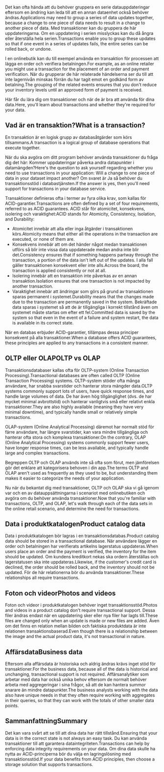 <span data-ttu-id="da015-101">Det kan ofta hända att du behöver gruppera en serie datauppdateringar eftersom en ändring kan leda till att en annan dataenhet också behöver ändras.</span><span class="sxs-lookup"><span data-stu-id="da015-101">Applications may need to group a series of data updates together, because a change to one piece of data needs to result in a change to another piece of data.</span></span> <span data-ttu-id="da015-102">Med transaktioner kan du gruppera de här uppdateringarna. Om en uppdatering i serien misslyckas kan du då ångra eller återställa hela serien.</span><span class="sxs-lookup"><span data-stu-id="da015-102">Transactions enable you to group these updates so that if one event in a series of updates fails, the entire series can be rolled back, or undone.</span></span> 

<span data-ttu-id="da015-103">I en onlinebutik kan du till exempel använda en transaktion för processen att lägga en order och verifiera betalningen.</span><span class="sxs-lookup"><span data-stu-id="da015-103">For example, as an online retailer you might use a transaction for the placement of an order and payment verification.</span></span> <span data-ttu-id="da015-104">När du grupperar de här relaterade händelserna ser du till att inte lagernivån minskas förrän du har tagit emot en godkänd form av betalning.</span><span class="sxs-lookup"><span data-stu-id="da015-104">The grouping of the related events ensures that you don't reduce your inventory levels until an approved form of payment is received.</span></span>

<span data-ttu-id="da015-105">Här får du lära dig om transaktioner och när de är bra att använda för dina data.</span><span class="sxs-lookup"><span data-stu-id="da015-105">Here, you'll learn about transactions and whether they're required for your data.</span></span>

## <a name="what-is-a-transaction"></a><span data-ttu-id="da015-106">Vad är en transaktion?</span><span class="sxs-lookup"><span data-stu-id="da015-106">What is a transaction?</span></span>

<span data-ttu-id="da015-107">En transaktion är en logisk grupp av databasåtgärder som körs tillsammans.</span><span class="sxs-lookup"><span data-stu-id="da015-107">A transaction is a logical group of database operations that execute together.</span></span>

<span data-ttu-id="da015-108">När du ska avgöra om ditt program behöver använda transaktioner du fråga dig det här: Kommer uppdateringar påverka andra datapunkter i datamängden?</span><span class="sxs-lookup"><span data-stu-id="da015-108">Here's the question to ask yourself regarding whether you need to use transactions in your application: Will a change to one piece of data in your dataset impact another?</span></span> <span data-ttu-id="da015-109">Om svaret är Ja så behöver du transaktionsstöd i databastjänsten.</span><span class="sxs-lookup"><span data-stu-id="da015-109">If the answer is yes, then you'll need support for transactions in your database service.</span></span>

<span data-ttu-id="da015-110">Transaktioner definieras ofta i termer av fyra olika krav, som kallas för ACID-garantier.</span><span class="sxs-lookup"><span data-stu-id="da015-110">Transactions are often defined by a set of four requirements, referred to as ACID guarantees.</span></span> <span data-ttu-id="da015-111">ACID står för atomicitet, konsekvens, isolering och varaktighet:</span><span class="sxs-lookup"><span data-stu-id="da015-111">ACID stands for Atomicity, Consistency, Isolation, and Durability:</span></span>

- <span data-ttu-id="da015-112">Atomicitet innebär att alla eller inga åtgärder i transaktionen körs.</span><span class="sxs-lookup"><span data-stu-id="da015-112">Atomicity means that either all the operations in the transaction are executed, or none of them are.</span></span>
- <span data-ttu-id="da015-113">Konsekvens innebär att om det händer något medan transaktionen utförs så blir inte vissa data uppdaterade medan andra inte blir det.</span><span class="sxs-lookup"><span data-stu-id="da015-113">Consistency ensures that if something happens partway through the transaction, a portion of the data isn't left out of the updates.</span></span> <span data-ttu-id="da015-114">I alla fall gäller transaktionen konsekvent eller inte alls.</span><span class="sxs-lookup"><span data-stu-id="da015-114">Across the board, the transaction is applied consistently or not at all.</span></span>
- <span data-ttu-id="da015-115">Isolering innebär att en transaktion inte påverkas av en annan transaktion.</span><span class="sxs-lookup"><span data-stu-id="da015-115">Isolation ensures that one transaction is not impacted by another transaction.</span></span>
- <span data-ttu-id="da015-116">Varaktighet innebär att ändringar som görs på grund av transaktionen sparas permanent i systemet.</span><span class="sxs-lookup"><span data-stu-id="da015-116">Durability means that the changes made due to the transaction are permanently saved in the system.</span></span> <span data-ttu-id="da015-117">Bekräftade data sparas i systemet så att de är tillgängliga i korrekt tillstånd även om systemet måste startas om efter ett fel.</span><span class="sxs-lookup"><span data-stu-id="da015-117">Committed data is saved by the system so that even in the event of a failure and system restart, the data is available in its correct state.</span></span>

<span data-ttu-id="da015-118">När en databas erbjuder ACID-garantier, tillämpas dessa principer konsekvent på alla transaktioner.</span><span class="sxs-lookup"><span data-stu-id="da015-118">When a database offers ACID guarantees, these principles are applied to any transactions in a consistent manner.</span></span>

## <a name="oltp-vs-olap"></a><span data-ttu-id="da015-119">OLTP eller OLAP</span><span class="sxs-lookup"><span data-stu-id="da015-119">OLTP vs OLAP</span></span>

<span data-ttu-id="da015-120">Transaktionsdatabaser kallas ofta för OLTP-system (Online Transaction Processing).</span><span class="sxs-lookup"><span data-stu-id="da015-120">Transactional databases are often called OLTP (Online Transaction Processing) systems.</span></span> <span data-ttu-id="da015-121">OLTP-system stöder ofta många användare, har snabba svarstider och hanterar stora mängder data.</span><span class="sxs-lookup"><span data-stu-id="da015-121">OLTP systems commonly support lots of users, have quick response times, and handle large volumes of data.</span></span> <span data-ttu-id="da015-122">De har även hög tillgänglighet (dvs. de har mycket minimal avbrottstid) och hanterar vanligtvis små eller relativt enkla transaktioner.</span><span class="sxs-lookup"><span data-stu-id="da015-122">They are also highly available (meaning they have very minimal downtime), and typically handle small or relatively simple transactions.</span></span>

<span data-ttu-id="da015-123">OLAP-system (Online Analytical Processing) däremot har normalt stöd för färre användare, har längre svarstider, kan vara mindre tillgängliga och hanterar ofta stora och komplexa transaktioner.</span><span class="sxs-lookup"><span data-stu-id="da015-123">On the contrary, OLAP (Online Analytical Processing) systems commonly support fewer users, have longer response times, can be less available, and typically handle large and complex transactions.</span></span>

<span data-ttu-id="da015-124">Begreppen OLTP och OLAP används inte så ofta som förut, men jämförelsen gör det enklare att kategorisera behoven i din app.</span><span class="sxs-lookup"><span data-stu-id="da015-124">The terms OLTP and OLAP aren't used as frequently as they used to be, but understanding them makes it easier to categorize the needs of your application.</span></span> 

<span data-ttu-id="da015-125">Nu när du bekantat dig med transaktioner, OLTP och OLAP ska vi gå igenom var och en av datauppsättningarna i scenariot med onlinebutiken och avgöra om du behöver använda transaktioner.</span><span class="sxs-lookup"><span data-stu-id="da015-125">Now that you're familiar with transactions, OLTP, and OLAP, let's walk through each of the data sets in the online retail scenario, and determine the need for transactions.</span></span>

## <a name="product-catalog-data"></a><span data-ttu-id="da015-126">Data i produktkatalogen</span><span class="sxs-lookup"><span data-stu-id="da015-126">Product catalog data</span></span>

<span data-ttu-id="da015-127">Data i produktkatalogen bör lagras i en transaktionsdatabas.</span><span class="sxs-lookup"><span data-stu-id="da015-127">Product catalog data should be stored in a transactional database.</span></span> <span data-ttu-id="da015-128">När användare lägger en order och betalningen har verifierats artikelns lagerstatus uppdateras.</span><span class="sxs-lookup"><span data-stu-id="da015-128">When users place an order and the payment is verified, the inventory for the item should be updated.</span></span> <span data-ttu-id="da015-129">Om kundens kreditkort nekas ska ordern återställas och lagerstatusen ska inte uppdateras.</span><span class="sxs-lookup"><span data-stu-id="da015-129">Likewise, if the customer's credit card is declined, the order should be rolled back, and the inventory should not be updated.</span></span> <span data-ttu-id="da015-130">För de här relationerna bör du använda transaktioner.</span><span class="sxs-lookup"><span data-stu-id="da015-130">These relationships all require transactions.</span></span>

## <a name="photos-and-videos"></a><span data-ttu-id="da015-131">Foton och videor</span><span class="sxs-lookup"><span data-stu-id="da015-131">Photos and videos</span></span>

<span data-ttu-id="da015-132">Foton och videor i produktkatalogen behöver inget transaktionsstöd.</span><span class="sxs-lookup"><span data-stu-id="da015-132">Photos and videos in a product catalog don't require transactional support.</span></span> <span data-ttu-id="da015-133">Dessa filer ändras endast när en uppdatering sker eller nya filer har lagts till.</span><span class="sxs-lookup"><span data-stu-id="da015-133">These files are changed only when an update is made or new files are added.</span></span> <span data-ttu-id="da015-134">Även om det finns en relation mellan bilden och faktiska produktdata är inte relationen transaktionsbaserad.</span><span class="sxs-lookup"><span data-stu-id="da015-134">Even though there is a relationship between the image and the actual product data, it's not transactional in nature.</span></span>

## <a name="business-data"></a><span data-ttu-id="da015-135">Affärsdata</span><span class="sxs-lookup"><span data-stu-id="da015-135">Business data</span></span>

<span data-ttu-id="da015-136">Eftersom alla affärsdata är historiska och aldrig ändras krävs inget stöd för transaktioner.</span><span class="sxs-lookup"><span data-stu-id="da015-136">For the business data, because all of the data is historical and unchanging, transactional support is not required.</span></span> <span data-ttu-id="da015-137">Affärsanalytiker som arbetar med data har också unika behov eftersom de normalt behöver arbeta med aggregeringar i sina frågor, så att de kan hantera summor snarare än mindre datapunkter.</span><span class="sxs-lookup"><span data-stu-id="da015-137">The business analysts working with the data also have unique needs in that they often require working with aggregates in their queries, so that they can work with the totals of other smaller data points.</span></span>

## <a name="summary"></a><span data-ttu-id="da015-138">Sammanfattning</span><span class="sxs-lookup"><span data-stu-id="da015-138">Summary</span></span>

<span data-ttu-id="da015-139">Det kan vara svårt att se till att dina data har rätt tillstånd.</span><span class="sxs-lookup"><span data-stu-id="da015-139">Ensuring that your data is in the correct state is not always an easy task.</span></span> <span data-ttu-id="da015-140">Du kan använda transaktioner till att garantera dataintegriteten.</span><span class="sxs-lookup"><span data-stu-id="da015-140">Transactions can help by enforcing data integrity requirements on your data.</span></span> <span data-ttu-id="da015-141">Om dina data skulle ha nytta av ACID-principerna bör du välja en lagringslösning med transaktionsstöd.</span><span class="sxs-lookup"><span data-stu-id="da015-141">If your data benefits from ACID principles, then choose a storage solution that supports transactions.</span></span>